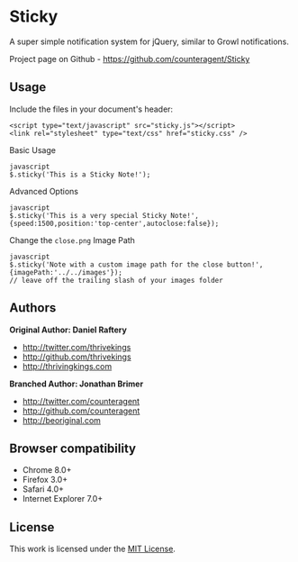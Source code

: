 Sticky
======

A super simple notification system for jQuery, similar to Growl notifications.

Project page on Github - https://github.com/counteragent/Sticky


Usage
-----

Include the files in your document's header:

    <script type="text/javascript" src="sticky.js"></script>
    <link rel="stylesheet" type="text/css" href="sticky.css" />

Basic Usage

    javascript
    $.sticky('This is a Sticky Note!');

Advanced Options

    javascript
    $.sticky('This is a very special Sticky Note!',{speed:1500,position:'top-center',autoclose:false});


Change the `close.png` Image Path

    javascript
    $.sticky('Note with a custom image path for the close button!',{imagePath:'../../images'});
    // leave off the trailing slash of your images folder


Authors
-------

**Original Author: Daniel Raftery**

+ http://twitter.com/thrivekings
+ http://github.com/thrivekings
+ http://thrivingkings.com

**Branched Author: Jonathan Brimer**

+ http://twitter.com/counteragent
+ http://github.com/counteragent
+ http://beoriginal.com

Browser compatibility
---------------------

- Chrome 8.0+
- Firefox 3.0+
- Safari 4.0+
- Internet Explorer 7.0+

License
---------------------

This work is licensed under the [MIT License](http://www.opensource.org/licenses/mit-license.php).